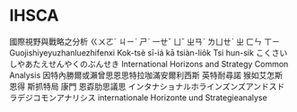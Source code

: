# IHSCA

國際視野與戰略之分析
ㄍㄨㄛˊ ㄐㄧˋ ㄕˋ 一ㄝˇ ㄩˇ ㄓㄢˋ ㄌㄩㄝˋ ㄓ ㄈㄣ ㄒㄧ
Guojishiyeyuzhanluezhifenxi
Kok-tsè sī-iá kā tsiàn-lio̍k Tsi hun-sik
こくさいしやあたえせんやくのぶんせき
International Horizons and Strategy Common Analysis
因特內勝爾或瀨曾思恩思特拉咖滿安爾利西斯
英特耐尋諾 猴如艾怎斯 恩得  斯抓特局 康門 恩孬肋思議思
インタナショナルホラインズンズアンドスドラデジコモンアナリシス
internationale Horizonte und Strategieanalyse
